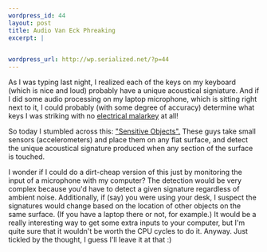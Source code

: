 ```yaml
--- 
wordpress_id: 44
layout: post
title: Audio Van Eck Phreaking
excerpt: |
  

wordpress_url: http://wp.serialized.net/?p=44
---
```

<p>As I was typing last night, I realized each of the keys on my keyboard (which is nice and loud) probably have a unique acoustical signiature. And if I did some audio processing on my laptop microphone, which is sitting right next to it, I could probably (with some degree of accuracy) determine what keys I was striking with no <a href="http://en.wikipedia.org/wiki/TEMPEST">electrical malarkey</a> at all!</p>

<p>So today I stumbled across this: <a href="http://www.we-make-money-not-art.com/archives/004704.php">"Sensitive Objects".</a> These guys take small sensors (accelerometers) and place them on any flat surface, and detect the unique acoustical signature produced when any section of the surface is touched.</p>

<p>I wonder if I could do a dirt-cheap version of this just by monitoring the input of a microphone with my computer? The detection would be very complex because you'd have to detect a given signature regardless of ambient noise. Additionally, if (say) you were using your desk, I suspect the signatures would change based on the location of other objects on the same surface. (If you have a laptop there or not, for example.) It would be a really interesting way to get some extra inputs to your computer, but I'm quite sure that it wouldn't be worth the <span class="caps">CPU </span>cycles to do it. Anyway. Just tickled by the thought, I guess I'll leave it at that :)</p>

